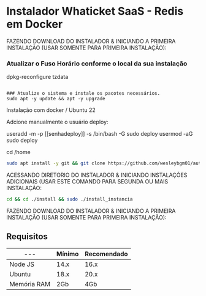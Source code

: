 # Instalador Whaticket SaaS - Redis em Docker

FAZENDO DOWNLOAD DO INSTALADOR & INICIANDO A PRIMEIRA INSTALAÇÃO (USAR SOMENTE PARA PRIMEIRA INSTALAÇÃO):

### Atualizar o Fuso Horário conforme o local da sua instalação
dpkg-reconfigure tzdata
```

### Atualize o sistema e instale os pacotes necessários.
sudo apt -y update && apt -y upgrade
```

Instalação com docker / Ubuntu 22

Adcione manualmente o usuário deploy:

useradd -m -p [[senhadeploy]] -s /bin/bash -G sudo deploy
usermod -aG sudo deploy

cd /home

```bash
sudo apt install -y git && git clone https://github.com/wesleybgm01/autozap6.0install.git autozap6.0install && sudo chmod -R 777 autozap6.0install  && cd autozap6.0install  && sudo ./install_primaria
```

ACESSANDO DIRETORIO DO INSTALADOR & INICIANDO INSTALAÇÕES ADICIONAIS (USAR ESTE COMANDO PARA SEGUNDA OU MAIS INSTALAÇÃO:
```bash
cd && cd ./install && sudo ./install_instancia
```

FAZENDO DOWNLOAD DO INSTALADOR & INICIANDO A PRIMEIRA INSTALAÇÃO (USAR SOMENTE PARA PRIMEIRA INSTALAÇÃO):

## Requisitos

| --- | Mínimo | Recomendado |
| --- | --- | --- |
| Node JS | 14.x | 16.x |
| Ubuntu | 18.x | 20.x |
| Memória RAM | 2Gb | 4Gb |  

